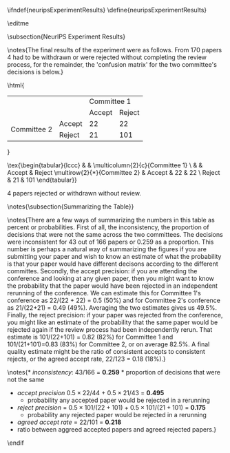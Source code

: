 \ifndef{neuripsExperimentResults}
\define{neuripsExperimentResults}

\editme

\subsection{NeurIPS Experiment Results}

\notes{The final results of the experiment were as follows. From 170 papers 4 had to be withdrawn or were rejected without completing the review process, for the remainder, the 'confusion matrix' for the two committee's decisions is below.}

\html{<table>
  <tr>
  <td colspan="2"></td><td colspan="2">Committee 1</td>
  </tr>
  <tr>
  <td colspan="2"></td><td>Accept</td><td>Reject</td>
  </tr>
  <tr>
    <td rowspan="2">Committee 2</td><td>Accept</td><td>22</td><td>22</td>
  </tr>
  <tr>
    <td>Reject</td><td>21</td><td>101</td>
  </tr>
</table>}

\tex{\begin{tabular}{lccc}
& & \multicolumn{2}{c}{Committee 1} \\
& & Accept & Reject
\multirow{2}{*}{Committee 2} & Accept & 22 & 22 \\
Reject & 21 & 101 
\end{tabular}}

4 papers rejected or withdrawn without review.

\notes{\subsection{Summarizing the Table}}

\notes{There are a few ways of summarizing the numbers in this table as percent or probabilities. First of all, the inconsistency, the proportion of decisions that were not the same across the two committees. The decisions were inconsistent for 43 out of 166 papers or 0.259 as a proportion. This number is perhaps a natural way of summarizing the figures if you are submitting your paper and wish to know an estimate of what the probability is that your paper would have different decisons according to the different committes. Secondly, the accept precision: if you are attending the conference and looking at any given paper, then you might want to know the probability that the paper would have been rejected in an independent rerunning of the conference. We can estimate this for Committee 1's conference as 22/(22 + 22) = 0.5 (50%) and for Committee 2's conference as 21/(22+21) = 0.49 (49%). Averaging the two estimates gives us 49.5%. Finally, the reject precision: if your paper was rejected from the conference, you might like an estimate of the probability that the same paper would be rejected again if the review process had been independently rerun. That estimate is 101/(22+101) = 0.82 (82%) for Committee 1 and 101/(21+101)=0.83 (83%) for Committee 2, or on average 82.5%. A final quality estimate might be the ratio of consistent accepts to consistent rejects, or the agreed accept rate, 22/123 = 0.18 (18%).}

\notes{* *inconsistency*: 43/166 = **0.259**
    * proportion of decisions that were not the same
* *accept precision* $0.5 \times 22/44$ + $0.5 \times 21/43$ = **0.495**
    * probability any accepted paper would be rejected in a rerunning
* *reject precision* = $0.5\times 101/(22+101)$ + $0.5\times 101/(21 + 101)$ = **0.175**
    * probability any rejected paper would be rejected in a rerunning
* *agreed accept rate* = 22/101 = **0.218**
* ratio between aggreed accepted papers and agreed rejected papers.}

\endif
